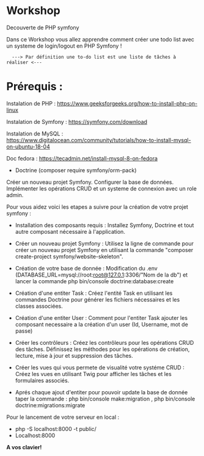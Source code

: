 # Workshop
Decouverte de PHP symfony

Dans ce Workshop vous allez apprendre comment créer une todo list avec un systeme de login/logout en PHP Symfony !

      ---> Par définition une to-do list est une liste de tâches à réaliser <---

# Prérequis :

Instalation de PHP : https://www.geeksforgeeks.org/how-to-install-php-on-linux

Instalation de Symfony : https://symfony.com/download

Instalation de MySQL : https://www.digitalocean.com/community/tutorials/how-to-install-mysql-on-ubuntu-18-04 

Doc fedora : https://tecadmin.net/install-mysql-8-on-fedora
- Doctrine (composer require symfony/orm-pack)

Créer un nouveau projet Symfony.
Configurer la base de données.
Implémenter les opérations CRUD et un systeme de connexion avec un role admin.

Pour vous aidez voici les etapes a suivre pour la création de votre projet symfony : 

- Installation des composants requis : Installez Symfony, Doctrine et tout autre composant nécessaire à l'application.
 
- Créer un nouveau projet Symfony : Utilisez la ligne de commande pour créer un nouveau projet Symfony en utilisant la commande "composer create-project symfony/website-skeleton".

- Création de votre base de donnée : Modification du .env (DATABASE_URL=mysql://root:root@127.0.1:3306/"Nom de la db") et lancer la commande php bin/console doctrine:database:create

- Création d'une entiter Task : Créez l'entité Task en utilisant les commandes Doctrine pour générer les fichiers nécessaires et les classes associées.

- Création d'une entiter User : Comment pour l'entiter Task ajouter les composant necessaire a la création d'un user (Id, Username, mot de passe)

- Créer les contrôleurs : Créez les contrôleurs pour les opérations CRUD des tâches. Définissez les méthodes pour les opérations de création, lecture, mise à jour et suppression des tâches.

- Créer les vues qui vous permete de visualité votre systéme CRUD : Créez les vues en utilisant Twig pour afficher les tâches et les formulaires associés.

- Aprés chaque ajout d'entiter pour pouvoir update la base de donnée taper la commande : php bin/console make:migration , php bin/console doctrine:migrations:migrate

Pour le lancement de votre serveur en local : 
- php -S localhost:8000 -t public/
- Localhost:8000

**A vos clavier!**
